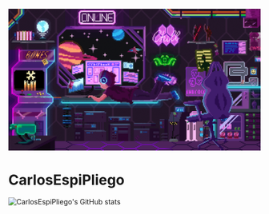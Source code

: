 <!-- Agregar banner -->
![Banner Carlos EspiPliego](./assets/devroom.gif)

# CarlosEspiPliego

![CarlosEspiPliego's GitHub stats](https://github-readme-stats.vercel.app/api?username=CarlosEspiPliego)
